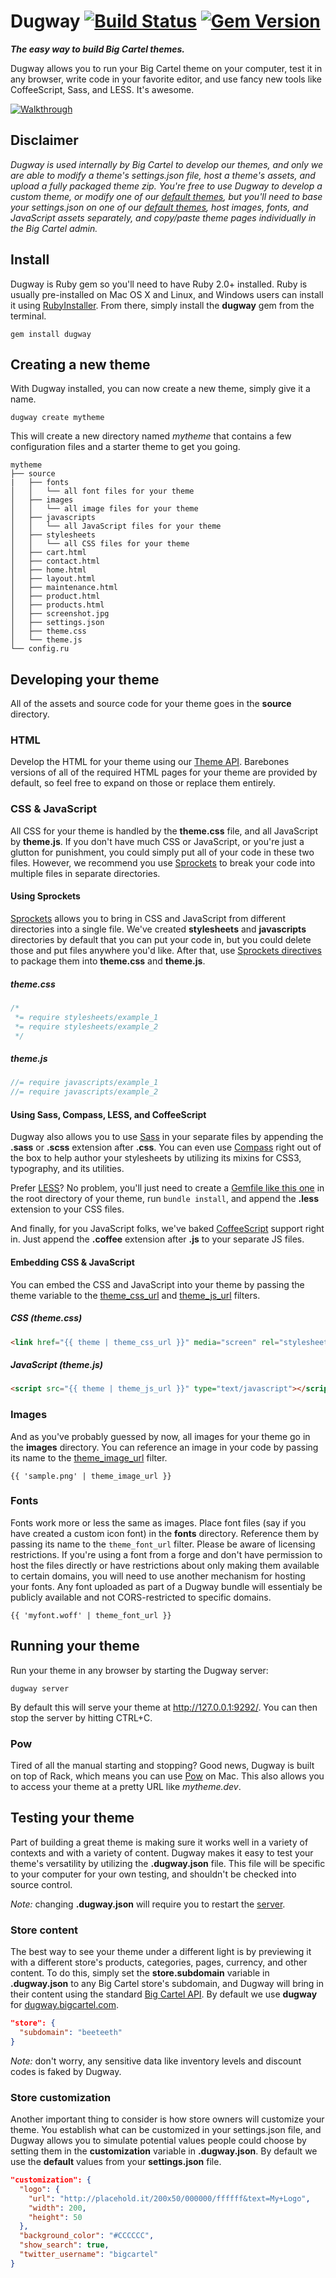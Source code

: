 # Dugway [![Build Status](https://travis-ci.org/bigcartel/dugway.png?branch=master)](https://travis-ci.org/bigcartel/dugway) [![Gem Version](https://badge.fury.io/rb/dugway.png)](http://badge.fury.io/rb/dugway)

**_The easy way to build Big Cartel themes._**

Dugway allows you to run your Big Cartel theme on your computer, test it in any
browser, write code in your favorite editor, and use fancy new tools like
CoffeeScript, Sass, and LESS. It's awesome.

[![Walkthrough](http://cl.ly/image/101e1z3Y3B1w/Screen%20Shot%202013-04-01%20at%205.04.40%20PM.png)](https://vimeo.com/bigcartel/dugway)

## Disclaimer

_Dugway is used internally by Big Cartel to develop our themes, and only we are
able to modify a theme's settings.json file, host a theme's assets, and upload
a fully packaged theme zip. You're free to use Dugway to develop a custom theme,
or modify one of our [default themes](https://github.com/bigcartel-themes), but
you'll need to base your settings.json on one of our [default themes](https://github.com/bigcartel-themes),
host images, fonts, and JavaScript assets separately, and copy/paste theme pages
individually in the Big Cartel admin._

## Install

Dugway is Ruby gem so you'll need to have Ruby 2.0+ installed. Ruby is
usually pre-installed on Mac OS X and Linux, and Windows users can install it
using [RubyInstaller](http://rubyinstaller.org). From there, simply install the
**dugway** gem from the terminal.

```
gem install dugway
```

## Creating a new theme

With Dugway installed, you can now create a new theme, simply give it a name.

```
dugway create mytheme
```

This will create a new directory named *mytheme* that contains a few
configuration files and a starter theme to get you going.

```
mytheme
├── source
|   ├── fonts
│   │   └── all font files for your theme
│   ├── images
│   │   └── all image files for your theme
│   ├── javascripts
│   │   └── all JavaScript files for your theme
│   ├── stylesheets
│   │   └── all CSS files for your theme
│   ├── cart.html
│   ├── contact.html
│   ├── home.html
│   ├── layout.html
│   ├── maintenance.html
│   ├── product.html
│   ├── products.html
│   ├── screenshot.jpg
│   ├── settings.json
│   ├── theme.css
│   └── theme.js
└── config.ru
```

## Developing your theme

All of the assets and source code for your theme goes in the **source** directory.

### HTML

Develop the HTML for your theme using our [Theme
API](https://developers.bigcartel.com/api/themes). Barebones versions of all
of the required HTML pages for your theme are provided by default, so feel free
to expand on those or replace them entirely.

### CSS & JavaScript

All CSS for your theme is handled by the **theme.css** file, and all JavaScript
by **theme.js**. If you don't have much CSS or JavaScript, or you're just a
glutton for punishment, you could simply put all of your code in these two
files. However, we recommend you use [Sprockets](#using-sprockets) to break
your code into multiple files in separate directories.

#### Using Sprockets

[Sprockets](https://github.com/sstephenson/sprockets) allows you to bring in
CSS and JavaScript from different directories into a single file. We've created
**stylesheets** and **javascripts** directories by default that you can put
your code in, but you could delete those and put files anywhere you'd like.
After that, use [Sprockets
directives](https://github.com/sstephenson/sprockets#the-directive-processor)
to package them into **theme.css** and **theme.js**.

##### theme.css

```css
/*
 *= require stylesheets/example_1
 *= require stylesheets/example_2
 */
```

##### theme.js

```js
//= require javascripts/example_1
//= require javascripts/example_2
```

#### Using Sass, Compass, LESS, and CoffeeScript

Dugway also allows you to use [Sass](http://sass-lang.com) in your separate
files by appending the **.sass** or **.scss** extension after **.css**. You can
even use [Compass](http://compass-style.org/) right out of the box to help
author your stylesheets by utilizing its mixins for CSS3, typography, and its
utilities.

Prefer [LESS](http://lesscss.org)? No problem, you'll just need to create a
[Gemfile like this one](https://gist.github.com/mattwigham/5569898) in the
root directory of your theme, run `bundle install`, and append the
**.less** extension to your CSS files.

And finally, for you JavaScript folks, we've baked
[CoffeeScript](http://coffeescript.org) support right in. Just append the
**.coffee** extension after **.js** to your separate JS files.

#### Embedding CSS & JavaScript

You can embed the CSS and JavaScript into your theme by passing the theme
variable to the
[theme_css_url](https://developers.bigcartel.com/api/themes#theme_css_url)
and [theme_js_url](https://developers.bigcartel.com/api/themes#theme_js_url)
filters.

##### CSS (theme.css)

```html
<link href="{{ theme | theme_css_url }}" media="screen" rel="stylesheet" type="text/css">
```

##### JavaScript (theme.js)

```html
<script src="{{ theme | theme_js_url }}" type="text/javascript"></script>
```

### Images

And as you've probably guessed by now, all images for your theme go in the
**images** directory. You can reference an image in your code by passing its
name to the
[theme_image_url](https://developers.bigcartel.com/api/themes#theme_image_url)
filter.

```
{{ 'sample.png' | theme_image_url }}
```

### Fonts

Fonts work more or less the same as images. Place font files (say if you have
created a custom icon font) in the **fonts** directory. Reference them by
passing its name to the `theme_font_url` filter. Please be aware of licensing
restrictions. If you're using a font from a forge and don't have permission to
host the files directly or have restrictions about only making them available
to certain domains, you will need to use another mechanism for hosting your
fonts. Any font uploaded as part of a Dugway bundle will essentialy be publicly
available and not CORS-restricted to specific domains.

```
{{ 'myfont.woff' | theme_font_url }}
```

## Running your theme

Run your theme in any browser by starting the Dugway server:

```
dugway server
```

By default this will serve your theme at http://127.0.0.1:9292/. You can then stop
the server by hitting CTRL+C.

### Pow

Tired of all the manual starting and stopping? Good news, Dugway is built on
top of Rack, which means you can use [Pow](http://pow.cx) on Mac. This also
allows you to access your theme at a pretty URL like _mytheme.dev_.

## Testing your theme

Part of building a great theme is making sure it works well in a variety of
contexts and with a variety of content. Dugway makes it easy to test your
theme's versatility by utilizing the **.dugway.json** file. This file will be
specific to your computer for your own testing, and shouldn't be checked into
source control.

*Note:* changing **.dugway.json** will require you to restart the
[server](#running-your-theme).

### Store content

The best way to see your theme under a different light is by previewing it with
a different store's products, categories, pages, currency, and other content.
To do this, simply set the **store.subdomain** variable in **.dugway.json** to
any Big Cartel store's subdomain, and Dugway will bring in their content using
the standard [Big Cartel API](https://developers.bigcartel.com/api/themes). By
default we use **dugway** for
[dugway.bigcartel.com](http://dugway.bigcartel.com).

```json
"store": {
  "subdomain": "beeteeth"
}
```

*Note:* don't worry, any sensitive data like inventory levels and discount codes is faked by Dugway.

### Store customization

Another important thing to consider is how store owners will customize your
theme. You establish what can be customized in your settings.json file, and 
Dugway allows you to simulate potential values people could choose by
setting them in the **customization** variable in **.dugway.json**. By default
we use the **default** values from your **settings.json** file.

```json
"customization": {
  "logo": {
    "url": "http://placehold.it/200x50/000000/ffffff&text=My+Logo",
    "width": 200,
    "height": 50
  },
  "background_color": "#CCCCCC",
  "show_search": true,
  "twitter_username": "bigcartel"
}
```
